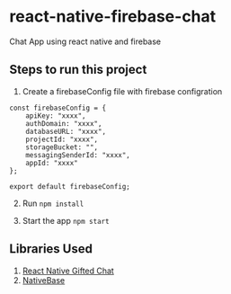 # react-native-firebase-chat
Chat App using react native and firebase


## Steps to run this project

1. Create a firebaseConfig file with firebase configration

```
const firebaseConfig = {
    apiKey: "xxxx",
    authDomain: "xxxx",
    databaseURL: "xxxx",
    projectId: "xxxx",
    storageBucket: "",
    messagingSenderId: "xxxx",
    appId: "xxxx"
};

export default firebaseConfig;
```

2. Run `npm install`

3. Start the app `npm start`

## Libraries Used
1. [React Native Gifted Chat](https://github.com/FaridSafi/react-native-gifted-chat)
2. [NativeBase](https://nativebase.io/)

